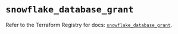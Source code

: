 # `snowflake_database_grant`

Refer to the Terraform Registry for docs: [`snowflake_database_grant`](https://registry.terraform.io/providers/snowflake-labs/snowflake/0.85.0/docs/resources/database_grant).
